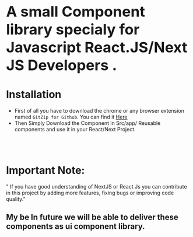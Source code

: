 <h1 style="font-size:40px"> A small Component library specialy for  Javascript React.JS/Next JS Developers .</h1>

# Installation

- First of all you have to download the chrome or any browser extension named `GitZip for Github`. You can find it <a href ="https://chromewebstore.google.com/detail/gitzip-for-github/ffabmkklhbepgcgfonabamgnfafbdlkn?pli=1">Here</a>
- Then Simply Download the Component in Src/app/ Reusable components and use it in your React/Next Project.

<br>
<br>

# Important Note:

" If you have good understanding of NextJS or React Js you can contribute in this project by adding more features, fixing bugs or improving code quality."

## My be In future we will be able to deliver these components as ui component library.
